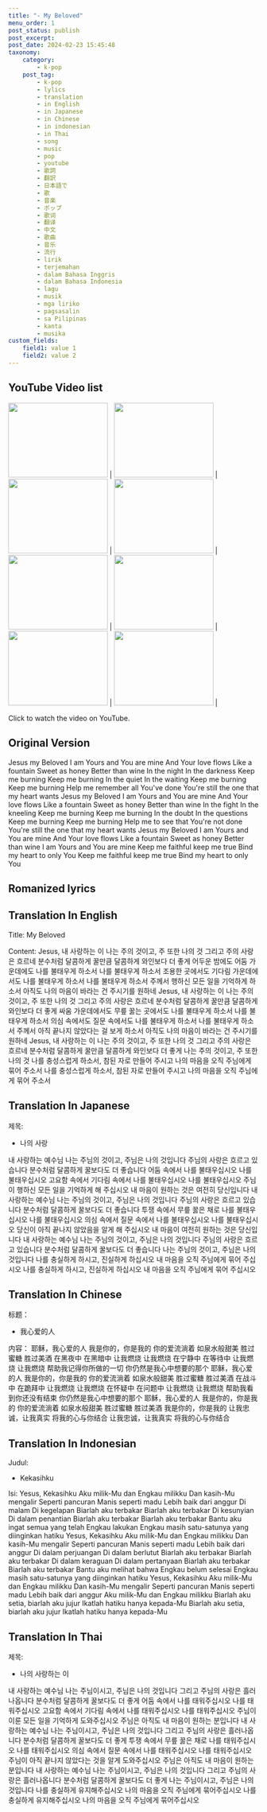 ```yaml
---
title: "- My Beloved"
menu_order: 1
post_status: publish
post_excerpt: 
post_date: 2024-02-23 15:45:48
taxonomy:
    category:
        - k-pop
    post_tag:
        - k-pop
        - lylics
        - translation
        - in English
        - in Japanese
        - in Chinese
        - in indonesian
        - in Thai
        - song
        - music
        - pop
        - youtube
        - 歌詞
        - 翻訳
        - 日本語で
        - 歌
        - 音楽
        - ポップ
        - 歌词
        - 翻译
        - 中文
        - 歌曲
        - 音乐
        - 流行
        - lirik
        - terjemahan
        - dalam Bahasa Inggris
        - dalam Bahasa Indonesia
        - lagu
        - musik
        - mga liriko
        - pagsasalin
        - sa Pilipinas
        - kanta
        - musika
custom_fields:
    field1: value 1
    field2: value 2
---
```


## YouTube Video list
 [<img src='http://img.youtube.com/vi/UU0SXJ9hV-Y/0.jpg' width='200' height='150'>](https://youtu.be/UU0SXJ9hV-Y) | [<img src='http://img.youtube.com/vi/IbHPywtSDwA/0.jpg' width='200' height='150'>](https://youtu.be/IbHPywtSDwA) | [<img src='http://img.youtube.com/vi/AUwXo0jgORI/0.jpg' width='200' height='150'>](https://youtu.be/AUwXo0jgORI) | [<img src='http://img.youtube.com/vi/pL-paJ8Whec/0.jpg' width='200' height='150'>](https://youtu.be/pL-paJ8Whec) | [<img src='http://img.youtube.com/vi/7tBQuH9b8bw/0.jpg' width='200' height='150'>](https://youtu.be/7tBQuH9b8bw) |
 [<img src='http://img.youtube.com/vi/O25jphTK4Ng/0.jpg' width='200' height='150'>](https://youtu.be/O25jphTK4Ng) | [<img src='http://img.youtube.com/vi/UMCrcnedI2c/0.jpg' width='200' height='150'>](https://youtu.be/UMCrcnedI2c) | [<img src='http://img.youtube.com/vi/RCxSaFQrMZk/0.jpg' width='200' height='150'>](https://youtu.be/RCxSaFQrMZk) |

Click to watch the video on YouTube.
## Original Version
Jesus my Beloved
I am Yours and You are mine
And Your love flows
Like a fountain
Sweet as honey
Better than wine
In the night
In the darkness
Keep me burning
Keep me burning
In the quiet
In the waiting
Keep me burning
Keep me burning
Help me remember all You've done
You're still the one that my heart wants
Jesus my Beloved
I am Yours and You are mine
And Your love flows
Like a fountain
Sweet as honey
Better than winе
In the fight
In the kneeling
Keep me burning
Keep mе burning
In the doubt
In the questions
Keep me burning
Keep me burning
Help me to see that You're not done
You're still the one that my heart wants
Jesus my Beloved
I am Yours and You are mine
And Your love flows
Like a fountain
Sweet as honey
Better than wine
I am Yours and You are mine
Keep me faithful keep me true
Bind my heart to only You
Keep me faithful keep me true
Bind my heart to only You
## Romanized lyrics

## Translation In English

Title: My Beloved

Content:
Jesus, 내 사랑하는 이
나는 주의 것이고, 주 또한 나의 것
그리고 주의 사랑은 흐르네
분수처럼 달콤하게
꿀만큼 달콤하게
와인보다 더 좋게
어두운 밤에도
어둠 가운데에도
나를 불태우게 하소서
나를 불태우게 하소서
조용한 곳에서도
기다림 가운데에서도
나를 불태우게 하소서
나를 불태우게 하소서
주께서 행하신 모든 일을 기억하게 하소서
아직도 나의 마음이 바라는 건 주시기를 원하네
Jesus, 내 사랑하는 이
나는 주의 것이고, 주 또한 나의 것
그리고 주의 사랑은 흐르네
분수처럼 달콤하게
꿀만큼 달콤하게
와인보다 더 좋게
싸움 가운데에서도
무릎 꿇는 곳에서도
나를 불태우게 하소서
나를 불태우게 하소서
의심 속에서도
질문 속에서도
나를 불태우게 하소서
나를 불태우게 하소서
주께서 아직 끝나지 않았다는 걸 보게 하소서
아직도 나의 마음이 바라는 건 주시기를 원하네
Jesus, 내 사랑하는 이
나는 주의 것이고, 주 또한 나의 것
그리고 주의 사랑은 흐르네
분수처럼 달콤하게
꿀만큼 달콤하게
와인보다 더 좋게
나는 주의 것이고, 주 또한 나의 것
나를 충성스럽게 하소서, 참된 자로 만들어 주시고
나의 마음을 오직 주님에게 묶어 주소서
나를 충성스럽게 하소서, 참된 자로 만들어 주시고
나의 마음을 오직 주님에게 묶어 주소서
## Translation In Japanese
제목: 
- 나의 사랑

내 사랑하는 예수님
나는 주님의 것이고, 주님은 나의 것입니다
주님의 사랑은 흐르고 있습니다
분수처럼 달콤하게
꿀보다도 더 좋습니다
어둠 속에서
나를 불태우십시오
나를 불태우십시오
고요함 속에서
기다림 속에서
나를 불태우십시오
나를 불태우십시오
주님이 행하신 모든 일을 기억하게 해 주십시오
내 마음이 원하는 것은 여전히 당신입니다
내 사랑하는 예수님
나는 주님의 것이고, 주님은 나의 것입니다
주님의 사랑은 흐르고 있습니다
분수처럼 달콤하게
꿀보다도 더 좋습니다
투쟁 속에서
무릎 꿇은 채로
나를 불태우십시오
나를 불태우십시오
의심 속에서
질문 속에서
나를 불태우십시오
나를 불태우십시오
당신이 아직 끝나지 않았음을 알게 해 주십시오
내 마음이 여전히 원하는 것은 당신입니다
내 사랑하는 예수님
나는 주님의 것이고, 주님은 나의 것입니다
주님의 사랑은 흐르고 있습니다
분수처럼 달콤하게
꿀보다도 더 좋습니다
나는 주님의 것이고, 주님은 나의 것입니다
나를 충실하게 하시고, 진실하게 하십시오
내 마음을 오직 주님에게 묶어 주십시오
나를 충실하게 하시고, 진실하게 하십시오
내 마음을 오직 주님에게 묶어 주십시오
## Translation In Chinese
标题：
- 我心爱的人

内容：
耶稣，我心爱的人
我是你的，你是我的
你的爱流淌着
如泉水般甜美
胜过蜜糖
胜过美酒
在黑夜中
在黑暗中
让我燃烧
让我燃烧
在宁静中
在等待中
让我燃烧
让我燃烧
帮助我记得你所做的一切
你仍然是我心中想要的那个
耶稣，我心爱的人
我是你的，你是我的
你的爱流淌着
如泉水般甜美
胜过蜜糖
胜过美酒
在战斗中
在跪拜中
让我燃烧
让我燃烧
在怀疑中
在问题中
让我燃烧
让我燃烧
帮助我看到你还没有结束
你仍然是我心中想要的那个
耶稣，我心爱的人
我是你的，你是我的
你的爱流淌着
如泉水般甜美
胜过蜜糖
胜过美酒
我是你的，你是我的
让我忠诚，让我真实
将我的心与你结合
让我忠诚，让我真实
将我的心与你结合
## Translation In Indonesian
Judul:
- Kekasihku

Isi:
Yesus, Kekasihku
Aku milik-Mu dan Engkau milikku
Dan kasih-Mu mengalir
Seperti pancuran
Manis seperti madu
Lebih baik dari anggur
Di malam
Di kegelapan
Biarlah aku terbakar
Biarlah aku terbakar
Di kesunyian
Di dalam penantian
Biarlah aku terbakar
Biarlah aku terbakar
Bantu aku ingat semua yang telah Engkau lakukan
Engkau masih satu-satunya yang diinginkan hatiku
Yesus, Kekasihku
Aku milik-Mu dan Engkau milikku
Dan kasih-Mu mengalir
Seperti pancuran
Manis seperti madu
Lebih baik dari anggur
Di dalam perjuangan
Di dalam berlutut
Biarlah aku terbakar
Biarlah aku terbakar
Di dalam keraguan
Di dalam pertanyaan
Biarlah aku terbakar
Biarlah aku terbakar
Bantu aku melihat bahwa Engkau belum selesai
Engkau masih satu-satunya yang diinginkan hatiku
Yesus, Kekasihku
Aku milik-Mu dan Engkau milikku
Dan kasih-Mu mengalir
Seperti pancuran
Manis seperti madu
Lebih baik dari anggur
Aku milik-Mu dan Engkau milikku
Biarlah aku setia, biarlah aku jujur
Ikatlah hatiku hanya kepada-Mu
Biarlah aku setia, biarlah aku jujur
Ikatlah hatiku hanya kepada-Mu
## Translation In Thai
제목: 
- 나의 사랑하는 이

내 사랑하는 예수님
나는 주님이시고, 주님은 나의 것입니다
그리고 주님의 사랑은 흘러나옵니다
분수처럼 달콤하게
꿀보다도 더 좋게
어둠 속에서
나를 태워주십시오
나를 태워주십시오
고요함 속에서
기다림 속에서
나를 태워주십시오
나를 태워주십시오
주님이 이룬 모든 일을 기억하게 도와주십시오
주님은 아직도 내 마음이 원하는 분입니다
내 사랑하는 예수님
나는 주님이시고, 주님은 나의 것입니다
그리고 주님의 사랑은 흘러나옵니다
분수처럼 달콤하게
꿀보다도 더 좋게
투쟁 속에서
무릎 꿇은 채로
나를 태워주십시오
나를 태워주십시오
의심 속에서
질문 속에서
나를 태워주십시오
나를 태워주십시오
주님이 아직 끝나지 않았다는 것을 알게 도와주십시오
주님은 아직도 내 마음이 원하는 분입니다
내 사랑하는 예수님
나는 주님이시고, 주님은 나의 것입니다
그리고 주님의 사랑은 흘러나옵니다
분수처럼 달콤하게
꿀보다도 더 좋게
나는 주님이시고, 주님은 나의 것입니다
나를 충실하게 유지해주십시오
나의 마음을 오직 주님에게 묶어주십시오
나를 충실하게 유지해주십시오
나의 마음을 오직 주님에게 묶어주십시오
